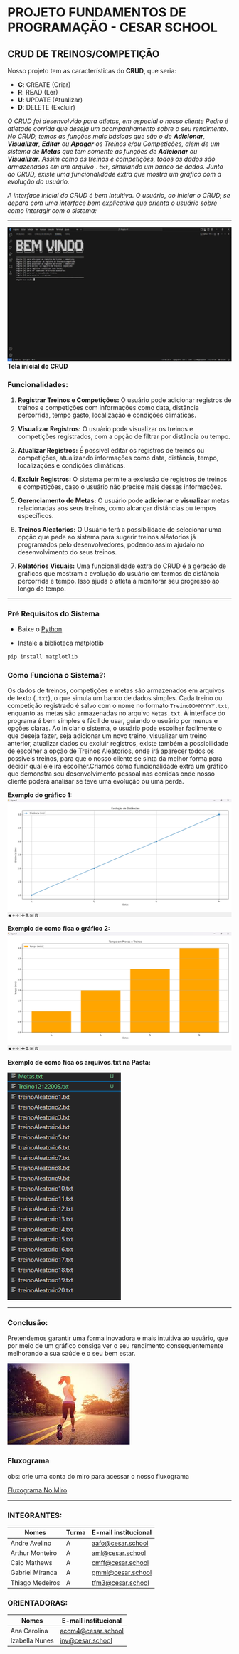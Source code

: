 # PROJETO FUNDAMENTOS DE PROGRAMAÇÃO - CESAR SCHOOL
## CRUD DE TREINOS/COMPETIÇÃO

Nosso projeto tem as características do **CRUD**, que seria:

- **C**: CREATE (Criar)
- **R**: READ (Ler)
- **U**: UPDATE (Atualizar)
- **D**: DELETE (Excluir)

*O CRUD foi desenvolvido para atletas, em especial o nosso cliente Pedro é atletade corrida que deseja um acompanhamento sobre o seu rendimento. No CRUD, temos as funções mais básicas que são o de **Adicionar**, **Visualizar**, **Editar** ou **Apagar** os Treinos e/ou Competições, além de um sistema de **Metas** que tem somente as funções de **Adicionar** ou **Visualizar**. Assim como os treinos e competições, todos os dados são armazenados em um arquivo `.txt`, simulando um banco de dados. Junto ao CRUD, existe uma funcionalidade extra que mostra um gráfico com a evolução do usuário.*

*A interface inicial do CRUD é bem intuitiva. O usuário, ao iniciar o CRUD, se depara com uma interface bem explicativa que orienta o usuário sobre como interagir com o sistema:*

---
![img do CRUD](img/foto_tela.jpeg/)
**Tela inicial do CRUD**

### Funcionalidades:

1. **Registrar Treinos e Competições:**
    O usuário pode adicionar registros de treinos e competições com informações como data, distância percorrida, tempo gasto, localização e condições climáticas.

2. **Visualizar Registros:**
   O usuário pode visualizar os treinos e competições registrados, com a opção de filtrar por distância ou tempo.

3. **Atualizar Registros:**
   É possível editar os registros de treinos ou competições, atualizando informações como data, distância, tempo, localizações e condições climáticas.

4. **Excluir Registros:**
   O sistema permite a exclusão de registros de treinos e competições, caso o usuário não precise mais dessas informações.

5. **Gerenciamento de Metas:**
   O usuário pode **adicionar** e **visualizar** metas relacionadas aos seus treinos, como alcançar distâncias ou tempos específicos.

6. **Treinos Aleatorios:**
   O Usuário terá a possibilidade de selecionar uma opção que pede ao sistema para sugerir treinos aléatorios já programados pelo desenvolvedores,  podendo assim ajudalo no desenvolvimento do seus treinos.
7. **Relatórios Visuais:**
   Uma funcionalidade extra do CRUD é a geração de gráficos que mostram a evolução do usuário em termos de distância percorrida e tempo. Isso ajuda o atleta a monitorar seu progresso ao longo do tempo.

---

### Pré Requisitos do Sistema

- Baixe o [Python](https://www.python.org/)

- Instale a biblioteca matplotlib
```powershell
pip install matplotlib
```


### Como Funciona o Sistema?:

Os dados de treinos, competições e metas são armazenados em arquivos de texto (`.txt`), o que simula um banco de dados simples. Cada treino ou competição registrado é salvo com o nome no formato `TreinoDDMMYYYY.txt`, enquanto as metas são armazenadas no arquivo `Metas.txt`.
A interface do programa é bem simples e fácil de usar, guiando o usuário por menus e opções claras. Ao iniciar o sistema, o usuário pode escolher facilmente o que deseja fazer, seja adicionar um novo treino, visualizar um treino anterior, atualizar dados ou excluir registros, existe também a possibilidade de escolher a opção de Treinos Aleatorios, onde irá aparecer todos os possiveis treinos, para que o nosso cliente se sinta da melhor forma para decidir qual ele irá escolher.Criamos como funcionalidade extra um gráfico que demonstra seu desenvolvimento pessoal nas corridas onde nosso cliente poderá analisar se teve uma evolução ou uma perda.

**Exemplo do gráfico 1:**
![img do CRUD](img/grafico1.png/)

**Exemplo de como fica o gráfico 2:**
![img do CRUD](img/grafico2.png/)

**Exemplo de como fica os arquivos.txt na Pasta:**

![img do CRUD](img/opa.png/)

---

### Conclusão:

Pretendemos garantir uma forma inovadora e mais intuitiva ao usuário, que por meio de um gráfico consiga ver o seu rendimento consequentemente melhorando a sua saúde e o seu bem estar. 

![img do CRUD](img/images.jpg/)


### Fluxograma

obs: crie uma conta do miro para acessar o nosso fluxograma

[Fluxograma No Miro](https://miro.com/app/board/uXjVLCUOxGc=/?share_link_id=977985241852)

---

### INTEGRANTES: 

| Nomes           | Turma | E-mail institucional |
| --------------- | ----- | -------------------- |
| Andre Avelino   | A     | aafo@cesar.school    |
| Arthur Monteiro | A     | aml@cesar.school     |
| Caio Mathews    | A     | cmff@cesar.school    |
| Gabriel Miranda | A     | gmml@cesar.school    |
| Thiago Medeiros | A     | tfm3@cesar.school    |

### ORIENTADORAS: 

| Nomes           | E-mail institucional |
| --------------- | -------------------- |
| Ana Carolina    | accm4@cesar.school   |
| Izabella Nunes  | inv@cesar.school     |
